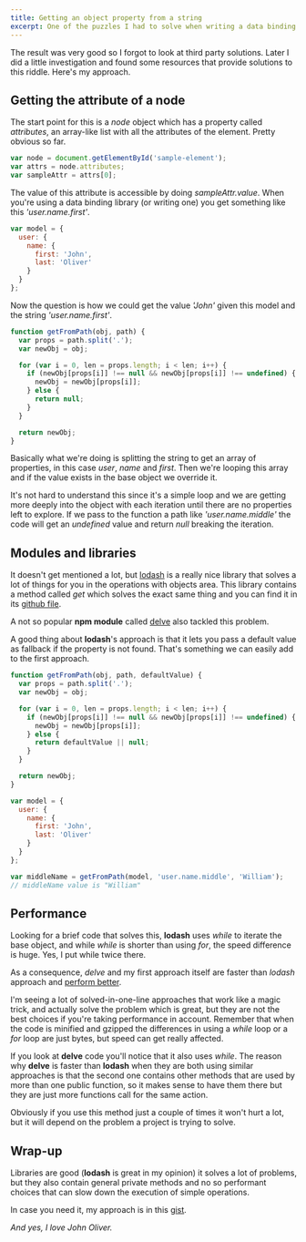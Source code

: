 ```yaml
---
title: Getting an object property from a string
excerpt: One of the puzzles I had to solve when writing a data binding script was how to get the value of a property from the value of an attribute. As always, I decided to go my own way before looking for other solutions.
---
```


The result was very good so I forgot to look at third party solutions. Later I did a little investigation and found some resources that provide solutions to this riddle. Here's my approach.

## Getting the attribute of a node

The start point for this is a _node_ object which has a property called _attributes_, an array-like list with all the attributes of the element. Pretty obvious so far.

```js
var node = document.getElementById('sample-element');
var attrs = node.attributes;
var sampleAttr = attrs[0];
```

The value of this attribute is accessible by doing _sampleAttr.value_. When you're using a data binding library (or writing one) you get something like this _'user.name.first'_.

```js
var model = {
  user: {
    name: {
      first: 'John',
      last: 'Oliver'
    }
  }
};
```

Now the question is how we could get the value _'John'_ given this model and the string _'user.name.first'_.

```js
function getFromPath(obj, path) {
  var props = path.split('.');
  var newObj = obj;

  for (var i = 0, len = props.length; i < len; i++) {
    if (newObj[props[i]] !== null && newObj[props[i]] !== undefined) {
      newObj = newObj[props[i]];
    } else {
      return null;
    }
  }

  return newObj;
}
```

Basically what we're doing is splitting the string to get an array of properties, in this case _user_, _name_ and _first_. Then we're looping this array and if the value exists in the base object we override it.

It's not hard to understand this since it's a simple loop and we are getting more deeply into the object with each iteration until there are no properties left to explore. If we pass to the function a path like _'user.name.middle'_ the code will get an _undefined_ value and return _null_ breaking the iteration.

## Modules and libraries

It doesn't get mentioned a lot, but <a href="https://lodash.com/" target="_blank">lodash</a> is a really nice library that solves a lot of things for you in the operations with objects area. This library contains a method called _get_ which solves the exact same thing and you can find it in its <a href="https://github.com/lodash/lodash/blob/master/lodash.js#L9386" target="_blank">github file</a>.

A not so popular **npm module** called <a href="https://www.npmjs.com/package/delve" target="_blank">delve</a> also tackled this problem.

A good thing about **lodash**'s approach is that it lets you pass a default value as fallback if the property is not found. That's something we can easily add to the first approach.

```js
function getFromPath(obj, path, defaultValue) {
  var props = path.split('.');
  var newObj = obj;

  for (var i = 0, len = props.length; i < len; i++) {
    if (newObj[props[i]] !== null && newObj[props[i]] !== undefined) {
      newObj = newObj[props[i]];
    } else {
      return defaultValue || null;
    }
  }

  return newObj;
}

var model = {
  user: {
    name: {
      first: 'John',
      last: 'Oliver'
    }
  }
};

var middleName = getFromPath(model, 'user.name.middle', 'William');
// middleName value is "William"
```

## Performance

Looking for a brief code that solves this, **lodash** uses _while_ to iterate the base object, and while _while_ is shorter than using _for_, the speed difference is huge. Yes, I put while twice there.

As a consequence, _delve_ and my first approach itself are faster than _lodash_ approach and <a href="http://jsperf.com/lodash-get-vs-monster-method/2" target="_blank">perform better</a>.

I'm seeing a lot of solved-in-one-line approaches that work like a magic trick, and actually solve the problem which is great, but they are not the best choices if you're taking performance in account. Remember that when the code is minified and gzipped the differences in using a _while_ loop or a _for_ loop are just bytes, but speed can get really affected.

If you look at **delve** code you'll notice that it also uses _while_. The reason why **delve** is faster than **lodash** when they are both using similar approaches is that the second one contains other methods that are used by more than one public function, so it makes sense to have them there but they are just more functions call for the same action.

Obviously if you use this method just a couple of times it won't hurt a lot, but it will depend on the problem a project is trying to solve.

## Wrap-up

Libraries are good (**lodash** is great in my opinion) it solves a lot of problems, but they also contain general private methods and no so performant choices that can slow down the execution of simple operations.

In case you need it, my approach is in this [gist](//gist.github.com/jeremenichelli/63b75db9434272b16d1d).

_And yes, I love John Oliver._
